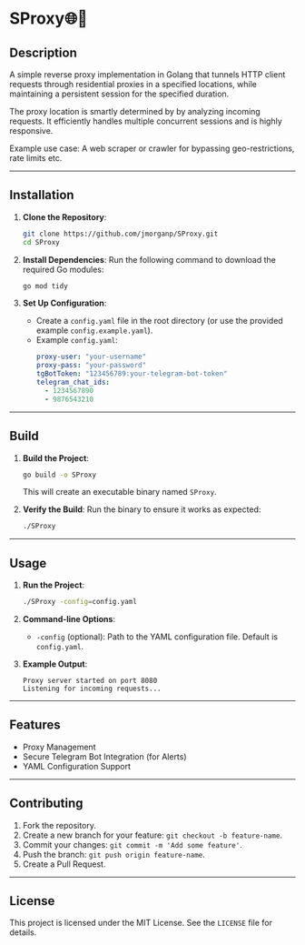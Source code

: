 # SProxy🌐🔀

## Description

A simple reverse proxy implementation in Golang that tunnels HTTP client requests through residential proxies in a specified locations, while maintaining a persistent session for the specified duration.

The proxy location is smartly determined by by analyzing incoming requests. It efficiently handles multiple concurrent sessions and is highly responsive.

Example use case: A web scraper or crawler for bypassing geo-restrictions, rate limits etc.

---

## Installation

1. **Clone the Repository**:

   ```bash
   git clone https://github.com/jmorganp/SProxy.git
   cd SProxy
   ```

2. **Install Dependencies**: Run the following command to download the required Go modules:

   ```bash
   go mod tidy
   ```

3. **Set Up Configuration**:

   - Create a `config.yaml` file in the root directory (or use the provided example `config.example.yaml`).
   - Example `config.yaml`:
     ```yaml
     proxy-user: "your-username"
     proxy-pass: "your-password"
     tgBotToken: "123456789:your-telegram-bot-token"
     telegram_chat_ids:
       - 1234567890
       - 9876543210
     ```

---

## Build

1. **Build the Project**:

   ```bash
   go build -o SProxy
   ```

   This will create an executable binary named `SProxy`.

2. **Verify the Build**: Run the binary to ensure it works as expected:

   ```bash
   ./SProxy
   ```

---

## Usage

1. **Run the Project**:

   ```bash
   ./SProxy -config=config.yaml
   ```

2. **Command-line Options**:

   - `-config` (optional): Path to the YAML configuration file. Default is `config.yaml`.

3. **Example Output**:

   ```
   Proxy server started on port 8080
   Listening for incoming requests...
   ```

---

## Features

- Proxy Management
- Secure Telegram Bot Integration (for Alerts)
- YAML Configuration Support

---

## Contributing

1. Fork the repository.
2. Create a new branch for your feature: `git checkout -b feature-name`.
3. Commit your changes: `git commit -m 'Add some feature'`.
4. Push the branch: `git push origin feature-name`.
5. Create a Pull Request.

---

## License

This project is licensed under the MIT License. See the `LICENSE` file for details.


